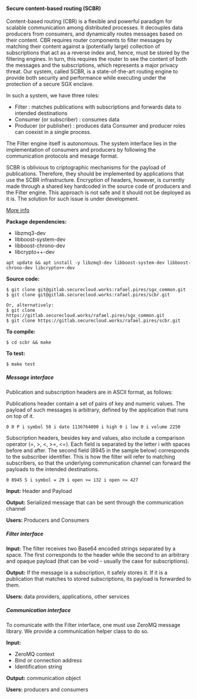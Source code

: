 #### Secure content-based routing (SCBR)

Content-based routing (CBR) is a flexible and powerful paradigm for scalable communication among distributed processes.
It decouples data producers from consumers, and dynamically routes messages based on their content.
CBR requires router components to filter messages by matching their content against a (potentially large) collection of subscriptions that act as a reverse index and, hence, must be stored by the filtering engines.
In turn, this requires the router to see the content of both the messages and the subscriptions, which represents a major privacy threat.
Our system, called SCBR, is a state-of-the-art routing engine to provide both security and performance while executing under the protection of a secure SGX enclave.

In such a system, we have three roles:
* Filter : matches publications with subscriptions and forwards data to intended destinations
* Consumer (or subscriber) : consumes data
* Producer (or publisher) : produces data
Consumer and producer roles can coexist in a single process.

The Filter engine itself is autonomous.
The system interface lies in the implementation of consumers and producers by following the communication protocols and mesage format.

SCBR is oblivious to criptographic mechanisms for the payload of publications.
Therefore, they should be implemented by applications that use the SCBR infrastructure.
Encryption of headers, however, is currently made through a shared key hardcoded in the source code of producers and the Filter engine.
This approach is not safe and it should not be deployed as it is.
The solution for such issue is under development.


[More info](https://arxiv.org/abs/1701.04612)

**Package dependencies:**
* libzmq3-dev
* libboost-system-dev
* libboost-chrono-dev
* libcrypto++-dev

```
apt update && apt install -y libzmq3-dev libboost-system-dev libboost-chrono-dev libcrypto++-dev
```

**Source code:**
```
$ git clone git@gitlab.securecloud.works:rafael.pires/sgx_common.git
$ git clone git@gitlab.securecloud.works:rafael.pires/scbr.git

Or, alternatively:
$ git clone https://gitlab.securecloud.works/rafael.pires/sgx_common.git
$ git clone https://gitlab.securecloud.works/rafael.pires/scbr.git
```

**To compile:**
```
$ cd scbr && make
```

**To test:**
```
$ make test
```

##### Message interface
Publication and subscription headers are in ASCII format, as follows:

Publications header contain a set of pairs of key and numeric values.
The payload of such messages is arbitrary, defined by the application that runs on top of it.
```
0 0 P i symbol 58 i date 1136764800 i high 0 i low 0 i volume 2250
```

Subscription headers, besides key and values, also include a comparison operator
(=, >, <, >=, <=).
Each field is separated by the letter i with spaces before and after.
The second field (8945 in the sample below) corresponds to the subscriber identifier.
This is how the filter will refer to matching subscribers, so that the underlying communication channel can forward the payloads to the intended destinations.
```
0 8945 S i symbol = 29 i open >= 132 i open <= 427
```

__Input:__ Header and Payload

__Output:__ Serialized message that can be sent through the communication channel

__Users:__ Producers and Consumers

##### Filter interface

__Input:__ The filter receives two Base64 encoded strings separated by a space. The first corresponds to the header while the second to an arbitrary and opaque payload (that can be void - usually the case for subscriptions).

__Output:__ If the message is a subscription, it safely stores it. If it is a publication that matches to stored subscriptions, its payload is forwarded to them.

__Users:__ data providers, applications, other services

##### Communication interface
To comunicate with the Filter interface, one must use ZeroMQ message library.
We provide a communication helper class to do so.

__Input:__
* ZeroMQ context
* Bind or connection address
* Identification string

__Output:__ communication object

__Users:__ producers and consumers



